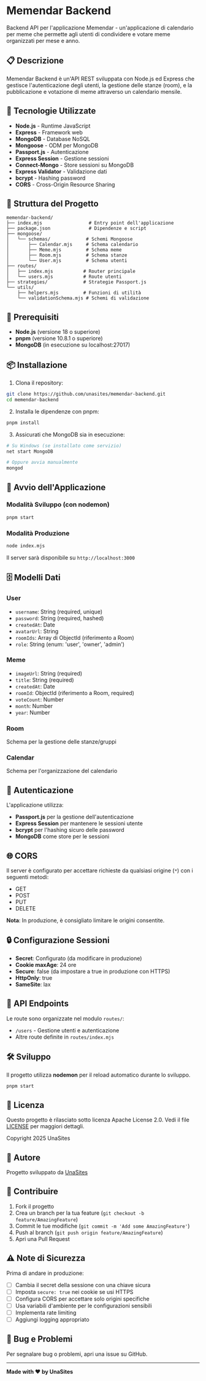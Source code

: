 # Memendar Backend

Backend API per l'applicazione Memendar - un'applicazione di calendario per meme che permette agli utenti di condividere e votare meme organizzati per mese e anno.

## 📋 Descrizione

Memendar Backend è un'API REST sviluppata con Node.js ed Express che gestisce l'autenticazione degli utenti, la gestione delle stanze (room), e la pubblicazione e votazione di meme attraverso un calendario mensile.

## 🚀 Tecnologie Utilizzate

- **Node.js** - Runtime JavaScript
- **Express** - Framework web
- **MongoDB** - Database NoSQL
- **Mongoose** - ODM per MongoDB
- **Passport.js** - Autenticazione
- **Express Session** - Gestione sessioni
- **Connect-Mongo** - Store sessioni su MongoDB
- **Express Validator** - Validazione dati
- **bcrypt** - Hashing password
- **CORS** - Cross-Origin Resource Sharing

## 📁 Struttura del Progetto

```
memendar-backend/
├── index.mjs                 # Entry point dell'applicazione
├── package.json              # Dipendenze e script
├── mongoose/
│   └── schemas/             # Schemi Mongoose
│       ├── Calendar.mjs     # Schema calendario
│       ├── Meme.mjs         # Schema meme
│       ├── Room.mjs         # Schema stanze
│       └── User.mjs         # Schema utenti
├── routes/
│   ├── index.mjs           # Router principale
│   └── users.mjs           # Route utenti
├── strategies/             # Strategie Passport.js
└── utils/
    ├── helpers.mjs         # Funzioni di utilità
    └── validationSchema.mjs # Schemi di validazione
```

## 🔧 Prerequisiti

- **Node.js** (versione 18 o superiore)
- **pnpm** (versione 10.8.1 o superiore)
- **MongoDB** (in esecuzione su localhost:27017)

## 📦 Installazione

1. Clona il repository:

```bash
git clone https://github.com/unasites/memendar-backend.git
cd memendar-backend
```

2. Installa le dipendenze con pnpm:

```bash
pnpm install
```

3. Assicurati che MongoDB sia in esecuzione:

```bash
# Su Windows (se installato come servizio)
net start MongoDB

# Oppure avvia manualmente
mongod
```

## 🏃 Avvio dell'Applicazione

### Modalità Sviluppo (con nodemon)

```bash
pnpm start
```

### Modalità Produzione

```bash
node index.mjs
```

Il server sarà disponibile su `http://localhost:3000`

## 🗄️ Modelli Dati

### User

- `username`: String (required, unique)
- `password`: String (required, hashed)
- `createdAt`: Date
- `avatarUrl`: String
- `roomIds`: Array di ObjectId (riferimento a Room)
- `role`: String (enum: 'user', 'owner', 'admin')

### Meme

- `imageUrl`: String (required)
- `title`: String (required)
- `createdAt`: Date
- `roomId`: ObjectId (riferimento a Room, required)
- `voteCount`: Number
- `month`: Number
- `year`: Number

### Room

Schema per la gestione delle stanze/gruppi

### Calendar

Schema per l'organizzazione del calendario

## 🔐 Autenticazione

L'applicazione utilizza:

- **Passport.js** per la gestione dell'autenticazione
- **Express Session** per mantenere le sessioni utente
- **bcrypt** per l'hashing sicuro delle password
- **MongoDB** come store per le sessioni

## 🌐 CORS

Il server è configurato per accettare richieste da qualsiasi origine (`*`) con i seguenti metodi:

- GET
- POST
- PUT
- DELETE

**Nota**: In produzione, è consigliato limitare le origini consentite.

## 🔒 Configurazione Sessioni

- **Secret**: Configurato (da modificare in produzione)
- **Cookie maxAge**: 24 ore
- **Secure**: false (da impostare a true in produzione con HTTPS)
- **HttpOnly**: true
- **SameSite**: lax

## 📝 API Endpoints

Le route sono organizzate nel modulo `routes/`:

- `/users` - Gestione utenti e autenticazione
- Altre route definite in `routes/index.mjs`

## 🛠️ Sviluppo

Il progetto utilizza **nodemon** per il reload automatico durante lo sviluppo.

```bash
pnpm start
```

## 📜 Licenza

Questo progetto è rilasciato sotto licenza Apache License 2.0. Vedi il file [LICENSE](LICENSE) per maggiori dettagli.

Copyright 2025 UnaSites

## 👤 Autore

Progetto sviluppato da [UnaSites](https://github.com/unasites)

## 🤝 Contribuire

1. Fork il progetto
2. Crea un branch per la tua feature (`git checkout -b feature/AmazingFeature`)
3. Commit le tue modifiche (`git commit -m 'Add some AmazingFeature'`)
4. Push al branch (`git push origin feature/AmazingFeature`)
5. Apri una Pull Request

## ⚠️ Note di Sicurezza

Prima di andare in produzione:

- [ ] Cambia il secret della sessione con una chiave sicura
- [ ] Imposta `secure: true` nei cookie se usi HTTPS
- [ ] Configura CORS per accettare solo origini specifiche
- [ ] Usa variabili d'ambiente per le configurazioni sensibili
- [ ] Implementa rate limiting
- [ ] Aggiungi logging appropriato

## 🐛 Bug e Problemi

Per segnalare bug o problemi, apri una issue su GitHub.

---

**Made with ❤️ by UnaSites**

